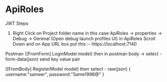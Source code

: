 # ApiRoles

JWT Steps
1) Right Click on Project folder name in this case 
ApiRoles -> properties -> Debug -> Gerenal (Open debug launch profiles UI) 
in ApiRoles Scroll Down and on 
App URL box put this :- https://localhost:7140

Postman 
([FromForm] LoginModel model)
then in postman body -> 
select - form-data(json) 
send key value pair

([FromBody] RegisterModel model)
then 
select - raw(json)
{
    username:"sameer",
    password:"Same1998@"
}
